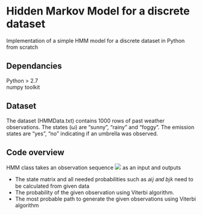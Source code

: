 # Hidden Markov Model for a discrete dataset

Implementation of a simple HMM model for a discrete dataset in Python from scratch

## Dependancies
Python > 2.7  
numpy toolkit

## Dataset
The dataset (HMMData.txt) contains 1000 rows of past weather observations. The states (ω) are “sunny”, “rainy” and “foggy”. The emission states are “yes”, “no” indicating if an umbrella was observed.

## Code overview
HMM class takes an observation sequence <img src="https://render.githubusercontent.com/render/math?math=V^T"> as an input and outputs
- The state matrix and all needed probabilities such as 𝑎𝑖𝑗 𝑎𝑛𝑑 𝑏𝑗𝑘 need to be calculated from given data
- The probability of the given observation using Viterbi algorithm.
- The most probable path to generate the given observations using Viterbi algorithm
